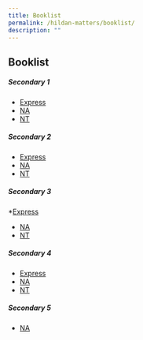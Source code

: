 ```yaml
---
title: Booklist
permalink: /hildan-matters/booklist/
description: ""
---
```

Booklist
--------

##### Secondary 1
* [Express](/files/Booklist%202023/SHSS%20S1%20(EXP)%20BOOKLIST.pdf)
* [NA](/files/Booklist%202023/SHSS%20S1%20(NA)%20BOOKLIST.pdf)
* [NT](/files/Booklist%202023/SHSS%20S1%20(NT)%20BOOKLIST.pdf)
  
##### Secondary 2
* [Express](/files/Booklist%202023/S2%20EXP.pdf)
* [NA](/files/Booklist%202023/S2%20NA.pdf)
* [NT](/files/Booklist%202023/S2%20NT.pdf)

##### Secondary 3
*[Express](/files/Booklist%202023/S3%20EXP.pdf)
* [NA](/files/Booklist%202023/S3%20NA.pdf)
* [NT](/files/Booklist%202023/S3%20NT.pdf)

##### Secondary 4
* [Express](/files/Booklist%202023/S4%20EXP.pdf)
* [NA](/files/Booklist%202023/S4%20NA.pdf)
* [NT](/files/Booklist%202023/S4%20NT.pdf)

##### Secondary 5
* [NA](/files/Booklist%202023/S5%20NA.pdf)
